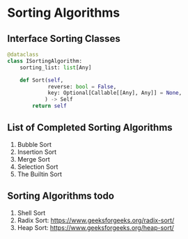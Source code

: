 # Sorting Algorithms

## Interface Sorting Classes

```python
@dataclass
class ISortingAlgorithm:
    sorting_list: list[Any]

    def Sort(self,
             reverse: bool = False,
             key: Optional[Callable[[Any], Any]] = None,
            ) -> Self
        return self
```

## List of Completed Sorting Algorithms

1. Bubble Sort
2. Insertion Sort
3. Merge Sort
4. Selection Sort
5. The Builtin Sort

## Sorting Algorithms todo

1. Shell Sort
2. Radix Sort: <https://www.geeksforgeeks.org/radix-sort/>
3. Heap Sort: <https://www.geeksforgeeks.org/heap-sort/>
